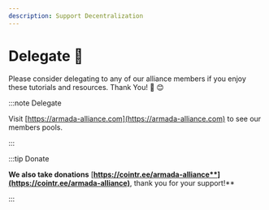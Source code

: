 ```yaml
---
description: Support Decentralization
---
```


# Delegate 🤗

Please consider delegating to any of our alliance members if you enjoy these tutorials and resources. Thank You! 🙏 😊

:::note Delegate

Visit [https://armada-alliance.com](https://armada-alliance.com) to see our members pools.

:::

:::tip Donate

**We also take donations** [**https://cointr.ee/armada-alliance**](https://cointr.ee/armada-alliance)**, thank you for your support!**


:::